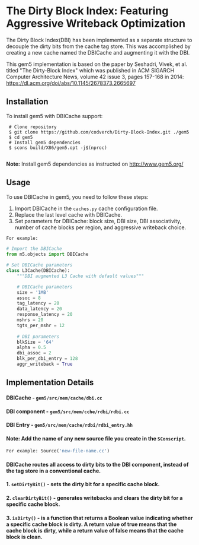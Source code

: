 # The Dirty Block Index: Featuring Aggressive Writeback Optimization

The Dirty Block Index(DBI) has been implemented as a separate structure to decouple the dirty bits from the cache tag store. This was accomplished by creating a new cache named the DBICache and augmenting it with the DBI.

This gem5 implementation is based on the paper by Seshadri, Vivek, et al. titled "The Dirty-Block Index" which was published in ACM SIGARCH Computer Architecture News, volume 42 issue 3, pages 157-168 in 2014: https://dl.acm.org/doi/abs/10.1145/2678373.2665697


## Installation

To install gem5 with DBICache support:

```shell
 # Clone repository
 $ git clone https://github.com/codverch/Dirty-Block-Index.git ./gem5
 $ cd gem5
 # Install gem5 dependencies
 $ scons build/X86/gem5.opt -j$(nproc)
 
```
**Note:** Install gem5 dependencies as instructed on http://www.gem5.org/

## Usage

To use DBICache in gem5, you need to follow these steps:

1. Import DBICache in the `caches.py` cache configuration file.
2. Replace the last level cache with DBICache.
3. Set parameters for DBICache: block size, DBI size, DBI associativity, number of cache blocks per region, and aggressive writeback choice.

``` python
For example:

# Import the DBICache
from m5.objects import DBICache

# Set DBICache parameters
class L3Cache(DBICache):
    """DBI augmented L3 Cache with default values"""

    # DBICache parameters
    size = '1MB'
    assoc = 8
    tag_latency = 20
    data_latency = 20
    response_latency = 20
    mshrs = 20
    tgts_per_mshr = 12
    
    # DBI parameters
    blkSize = '64'
    alpha = 0.5
    dbi_assoc = 2
    blk_per_dbi_entry = 128
    aggr_writeback = True

```

## Implementation Details

#### DBICache - `gem5/src/mem/cache/dbi.cc`   
#### DBI component - `gem5/src/mem/cche/rdbi/rdbi.cc`  
#### DBI Entry - `gem5/src/mem/cache/rdbi/rdbi_entry.hh`   


#### **Note:** Add the name of any new source file you create in the `SConscript`.    
  
``` python
For example: Source('new-file-name.cc')
```

#### DBICache routes all access to dirty bits to the DBI component, instead of the tag store in a conventional cache.   

#### 1. `setDirtyBit()` - sets the dirty bit for a specific cache block.  
#### 2. `clearDirtyBit()` - generates writebacks and clears the dirty bit for a specific cache block.  
#### 3. `isDirty()` - is a function that returns a Boolean value indicating whether a specific cache block is dirty. A return value of true means that the cache block is dirty, while a return value of false means that the cache block is clean.






<!-- ## Contributing

We are open to contributions via forks, issues, pull requests, or emails. Your input is highly valued by us. Our objective is to integrate DBICache as a replacement for the conventional cache in gem5, to facilitate further research in computer architecture. -->